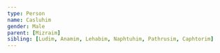 ```yaml
---
type: Person
name: Casluhim
gender: Male
parent: [Mizraim]
sibling: [Ludim, Anamim, Lehabim, Naphtuhim, Pathrusim, Caphtorim]
---
```

